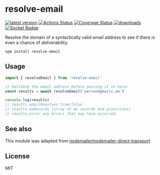 # resolve-email
[![latest version](https://img.shields.io/npm/v/resolve-email.svg)](https://www.npmjs.com/package/resolve-email)
[![Actions Status](https://github.com/bcomnes/resolve-email/workflows/tests/badge.svg)](https://github.com/bcomnes/resolve-email/actions)
[![Coverage Status](https://coveralls.io/repos/github/bcomnes/resolve-email/badge.svg?branch=master)](https://coveralls.io/github/bcomnes/resolve-email?branch=master)
[![downloads](https://img.shields.io/npm/dm/resolve-email.svg)](https://npmtrends.com/resolve-email)
[![Socket Badge](https://socket.dev/api/badge/npm/package/resolve-email)](https://socket.dev/npm/package/resolve-email)

Resolve the domain of a syntactically valid email address to see if there is even a chance of deliverability.

```
npm install resolve-email
```

## Usage

``` js
import { resolveEmail } from 'resolve-email'

// Validate the email address before passing it in here:
const results = await resolveEmail('person@gmailc.om')

console.log(results)
// results.emailResolves true/false
// results.mxRecords [array of mx records and priorities]
// results.error any errors that may have occurred.
```

## See also

This module was adapted from [nodemailer/nodemailer-direct-transport](https://github.com/nodemailer/nodemailer-direct-transport/blob/v3.3.2/lib/direct-transport.js#L438)

## License

MIT
